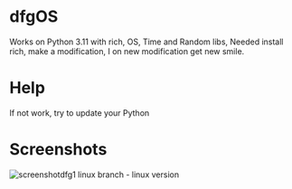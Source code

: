 # dfgOS
Works on Python 3.11 with rich, OS, Time and Random libs, Needed install rich, make a modification, I on new modification get new smile.
# Help
If not work, try to update your Python
# Screenshots
![screenshotdfg1](https://github.com/DcorpProj/dfgOS/assets/170188864/289a32c7-de74-467b-9210-272b23311a5e)
linux branch - linux version

